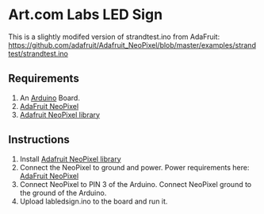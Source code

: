 Art.com Labs LED Sign
==========

This is a slightly modifed version of strandtest.ino from AdaFruit:  https://github.com/adafruit/Adafruit_NeoPixel/blob/master/examples/strandtest/strandtest.ino
 
## Requirements
1. An [Arduino](http://www.arduino.cc) Board.
2. [AdaFruit NeoPixel](http://www.adafruit.com/products/1138)
3. [Adafruit NeoPixel library](https://github.com/adafruit/Adafruit_NeoPixel)


## Instructions
1. Install [Adafruit NeoPixel library](https://github.com/adafruit/Adafruit_NeoPixel)
2. Connect the NeoPixel to ground and power.  Power requirements here: [AdaFruit NeoPixel](http://www.adafruit.com/products/1138) 
3. Connect NeoPixel to PIN 3 of the Arduino.  Connect NeoPixel ground to the ground of the Arduino.
4. Upload labledsign.ino to the board and run it.
